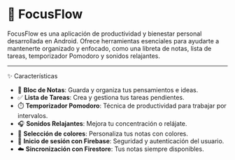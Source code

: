 # 🧠 FocusFlow

FocusFlow es una aplicación de productividad y bienestar personal desarrollada en Android. Ofrece herramientas esenciales para ayudarte a mantenerte organizado y enfocado, como una libreta de notas, lista de tareas, temporizador Pomodoro y sonidos relajantes.

---

✨ Características

- 📝 **Bloc de Notas**: Guarda y organiza tus pensamientos e ideas.
- ✅ **Lista de Tareas**: Crea y gestiona tus tareas pendientes.
- ⏱️ **Temporizador Pomodoro**: Técnica de productividad para trabajar por intervalos.
- 🎧 **Sonidos Relajantes**: Mejora tu concentración o relájate.
- 🌈 **Selección de colores**: Personaliza tus notas con colores.
- 🔐 **Inicio de sesión con Firebase**: Seguridad y autenticación del usuario.
- ☁️ **Sincronización con Firestore**: Tus notas siempre disponibles.


